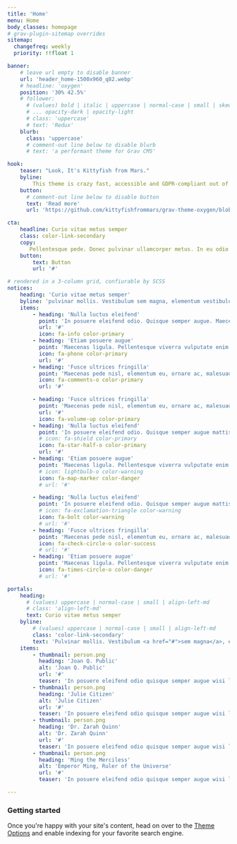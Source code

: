 ```yaml
---
title: 'Home'
menu: Home
body_classes: homepage
# grav-plugin-sitemap overrides
sitemap:
  changefreq: weekly
  priority: !!float 1

banner:
    # leave url empty to disable banner
    url: 'header_home-1500x960_q82.webp'
    # headline: 'oxygen'
    position: '30% 42.5%'
    # follower:
      # (values) bold | italic | uppercase | normal-case | small | skew
      # ... opacity-dark | opacity-light
      # class: 'uppercase'
      # text: 'Redux'
    blurb:
      class: 'uppercase'
      # comment-out line below to disable blurb
      # text: 'a performant theme for Grav CMS'

hook:
    teaser: "Look, It's Kittyfish from Mars."
    byline:
        This theme is crazy fast, accessible and GDPR-compliant out of the box. Source code and build tools are available at <a href="https://github.com/kittyfishfrommars" target="_blank">github.com/kittyfishfrommars</a>. Provided as-is and free for personal and commercial use. No strings attached. Have fun!
    button:
      # comment-out line below to disable button
      text: 'Read more'
      url: 'https://github.com/kittyfishfrommars/grav-theme-oxygen/blob/main/README.md#configuration'

cta:
    headline: Curio vitae metus semper
    class: color-link-secondary
    copy:
       Pellentesque pede. Donec pulvinar ullamcorper metus. In eu odio at lectus pulvinar mollis.  Vestibulum sem magna, elementum vestibulum arcu.
    button:
        text: Button
        url: '#'

# rendered in a 3-column grid, confiurable by SCSS
notices:
    heading: 'Curio vitae metus semper'
    byline: 'pulvinar mollis. Vestibulum sem magna, elementum vestibulum arcu.'
    items:
        - heading: 'Nulla luctus eleifend'
          point: 'In posuere eleifend odio. Quisque semper augue. Maecenas ligula... <a href="#">read more</a>'
          url: '#'
          icon: fa-info color-primary
        - heading: 'Etiam posuere augue'
          point: 'Maecenas ligula. Pellentesque viverra vulputate enim. Aliquam erat volutpat... <a href="#">read more</a>'
          icon: fa-phone color-primary
          url: '#'
        - heading: 'Fusce ultrices fringilla'
          point: 'Maecenas pede nisl, elementum eu, ornare ac, malesuada at, erat. Proin orci... <a href="#">read more</a>'
          icon: fa-comments-o color-primary
          url: '#'

        - heading: 'Fusce ultrices fringilla'
          point: 'Maecenas pede nisl, elementum eu, ornare ac, malesuada at, erat. Gravida orci.'
          url: '#'
          icon: fa-volume-up color-primary
        - heading: 'Nulla luctus eleifend'
          point: 'In posuere eleifend odio. Quisque semper augue mattis wisi. Maecenas ligula pellentesque.'
          # icon: fa-shield color-primary
          icon: fa-star-half-o color-primary
          url: '#'
        - heading: 'Etiam posuere augue'
          point: 'Maecenas ligula. Pellentesque viverra vulputate enim. Aliquam erat volutpat liguala.'
          # icon: lightbulb-o color-warning
          icon: fa-map-marker color-danger        
          # url: '#'

        - heading: 'Nulla luctus eleifend'
          point: 'In posuere eleifend odio. Quisque semper augue mattis wisi. Maecenas ligula pellentesque.'
          # icon: fa-exclamation-triangle color-warning
          icon: fa-bolt color-warning
          # url: '#'
        - heading: 'Fusce ultrices fringilla'
          point: 'Maecenas pede nisl, elementum eu, ornare ac, malesuada at, erat. Proin gravida orci porttitor.'
          icon: fa-check-circle-o color-success
          # url: '#'
        - heading: 'Etiam posuere augue'
          point: 'Maecenas ligula. Pellentesque viverra vulputate enim. Aliquam erat volutpat liguala.'
          icon: fa-times-circle-o color-danger
          # url: '#'

portals:
    heading:
      # (values) uppercase | normal-case | small | align-left-md
      # class: 'align-left-md'
      text: Curio vitae metus semper
    byline:
        # (values) uppercase | normal-case | small | align-left-md
        class: 'color-link-secondary'
        text: 'Pulvinar mollis. Vestibulum <a href="#">sem magna</a>, elementum vestibulum arcus.'
    items:
        - thumbnail: person.png
          heading: 'Joan Q. Public'
          alt: 'Joan Q. Public'
          url: '#'
          teaser: 'In posuere eleifend odio quisque semper augue wisi ligula.'
        - thumbnail: person.png
          heading: 'Julie Citizen'
          alt: 'Julie Citizen'
          url: '#'
          teaser: 'In posuere eleifend odio quisque semper augue wisi ligula.'
        - thumbnail: person.png
          heading: 'Dr. Zarah Quinn'
          alt: 'Dr. Zarah Quinn'
          url: '#'
          teaser: 'In posuere eleifend odio quisque semper augue wisi ligula.'
        - thumbnail: person.png
          heading: 'Ming the Merciless'
          alt: 'Emperor Ming, Ruler of the Universe'
          url: '#'
          teaser: 'In posuere eleifend odio quisque semper augue wisi ligula.'

---
```


### Getting started

Once you're happy with your site's content, head on over to the [Theme Options](https://github.com/kittyfishfrommars/grav-theme-oxygen/blob/main/README.md#theme-options) and enable indexing for your favorite search engine.